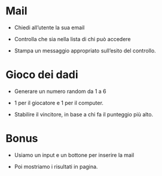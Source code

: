 # Mail 
- Chiedi all’utente la sua email

- Controlla che sia nella lista di chi può accedere

- Stampa un messaggio appropriato sull’esito del controllo.



# Gioco dei dadi
- Generare un numero random da 1 a 6
  
- 1 per il giocatore e 1 per il computer.

- Stabilire il vincitore, in base a chi fa il punteggio più alto.



# Bonus

- Usiamo un input e un bottone per inserire la mail
  
- Poi mostriamo i risultati in pagina.
